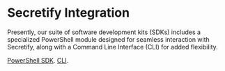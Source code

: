 # Secretify Integration

Presently, our suite of software development kits (SDKs) includes a specialized PowerShell module designed for seamless interaction with Secretify, along with a Command Line Interface (CLI) for added flexibility.

[PowerShell SDK](https://github.com/gravitir/secretify-sdk-powershell).
[CLI](https://github.com/gravitir/secretify-cli).
